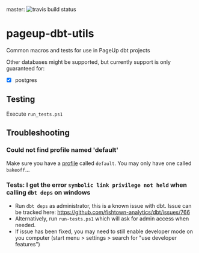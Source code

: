 master: ![travis build status](https://travis-ci.org/PageUpPeopleOrg/pageup-dbt-utils.svg?branch=master)

# pageup-dbt-utils
Common macros and tests for use in PageUp dbt projects

Other databases might be supported, but currently support is only guaranteed for:
 - [x] postgres

## Testing
Execute `run_tests.ps1`


## Troubleshooting

### Could not find profile named 'default'

Make sure you have a [profile](https://docs.getdbt.com/docs/configure-your-profile) called `default`. You may only have one called `bakeoff`...

### Tests: I get the error `symbolic link privilege not held` when calling `dbt deps` on windows

* Run `dbt deps` as administrator, this is a known issue with dbt.
 Issue can be tracked here:  https://github.com/fishtown-analytics/dbt/issues/766
* Alternatively, run `run-tests.ps1` which will ask for admin access when needed.
* If issue has been fixed, you may need to still enable developer mode on you computer (start menu > settings > search for "use developer features")
